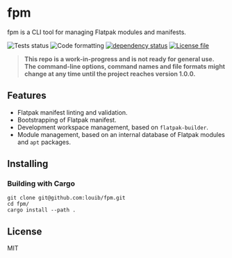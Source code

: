 # fpm
fpm is a CLI tool for managing Flatpak modules and manifests.

![Tests status](https://github.com/louib/fpm/workflows/tests/badge.svg)
![Code formatting](https://github.com/louib/fpm/workflows/formatting/badge.svg)
[![dependency status](https://deps.rs/repo/github/louib/fpm/status.svg)](https://deps.rs/repo/github/louib/fpm)
[![License file](https://img.shields.io/github/license/louib/fpm)](https://github.com/louib/fpm/blob/master/LICENSE)

> **This repo is a work-in-progress and is not ready for general use.
  The command-line options, command names and file formats might change
  at any time until the project reaches version 1.0.0.**

## Features
* Flatpak manifest linting and validation.
* Bootstrapping of Flatpak manifest.
* Development workspace management, based on `flatpak-builder`.
* Module management, based on an internal database of Flatpak modules and `apt` packages.

## Installing
### Building with Cargo
```
git clone git@github.com:louib/fpm.git
cd fpm/
cargo install --path .
```

## License
MIT
